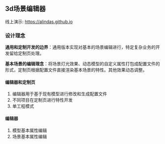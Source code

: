 ## 3d场景编辑器

线上演示: https://alindas.github.io

### 设计理念
**通用和定制开发的边界**：通用版本实现对基本的场景编辑进行，特定复杂业务的开发留给定制页处理。

**基本场景的编辑理念**：将场景灯光效果、动态模型的自定义属性打包成配置文件的形式，定制页根据配置文件直接渲染基本场景的特性。其他效果动态调整。

#### 编辑器和定制页
1. 编辑器用于基于现有模型进行修改和生成配置文件
2. 不同项目在定制页进行特性开发
3. 单工程模式

#### 编辑器
1. 模型基本属性编辑
2. 场景基本属性编辑


